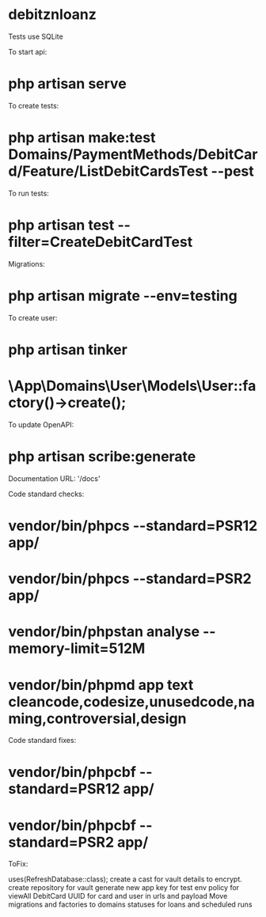 # debitznloanz

Tests use SQLite

To start api:
# php artisan serve

To create tests:
# php artisan make:test Domains/PaymentMethods/DebitCard/Feature/ListDebitCardsTest --pest

To run tests:
# php artisan test --filter=CreateDebitCardTest

Migrations:
# php artisan migrate --env=testing

To create user:
# php artisan tinker
# \App\Domains\User\Models\User::factory()->create();

To update OpenAPI:
# php artisan scribe:generate

Documentation URL: '/docs'

Code standard checks:
# vendor/bin/phpcs --standard=PSR12 app/
# vendor/bin/phpcs --standard=PSR2 app/

# vendor/bin/phpstan analyse --memory-limit=512M

# vendor/bin/phpmd app text cleancode,codesize,unusedcode,naming,controversial,design

Code standard fixes:
# vendor/bin/phpcbf --standard=PSR12 app/
# vendor/bin/phpcbf --standard=PSR2 app/


ToFix: 

uses(RefreshDatabase::class);
create a cast for vault details to encrypt.
create repository for vault
generate new app key for test env
policy for viewAll DebitCard
UUID for card and user in urls and payload
Move migrations and factories to domains
statuses for loans and scheduled runs



